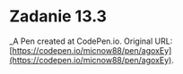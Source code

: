 # Zadanie 13.3
 _A Pen created at CodePen.io. Original URL: [https://codepen.io/micnow88/pen/agoxEy](https://codepen.io/micnow88/pen/agoxEy).

 